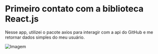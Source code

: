 # Primeiro contato com a biblioteca React.js

Nesse app, utilizei o pacote axios para interagir com a api do GitHub e me retornar dados simples do meu usuário.

![Imagem](https://prnt.sc/YpECdUVb6dCw)
